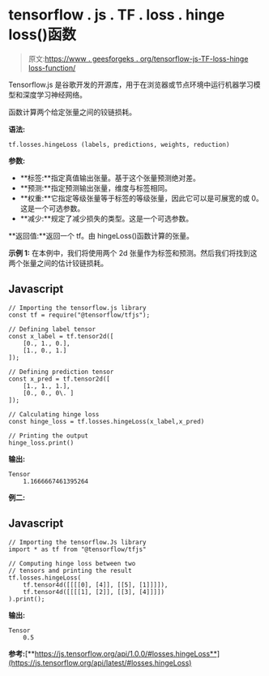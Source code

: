 # tensorflow . js . TF . loss . hinge loss()函数

> 原文:[https://www . geesforgeks . org/tensorflow-js-TF-loss-hinge loss-function/](https://www.geeksforgeeks.org/tensorflow-js-tf-losses-hingeloss-function/)

Tensorflow.js 是谷歌开发的开源库，用于在浏览器或节点环境中运行机器学习模型和深度学习神经网络。

函数计算两个给定张量之间的铰链损耗。

**语法:**

```
tf.losses.hingeLoss (labels, predictions, weights, reduction)
```

**参数:**

*   **标签:**指定真值输出张量。基于这个张量预测绝对差。
*   **预测:**指定预测输出张量，维度与标签相同。
*   **权重:**它指定等级张量等于标签的等级张量，因此它可以是可展宽的或 0。这是一个可选参数。
*   **减少:**规定了减少损失的类型。这是一个可选参数。

**返回值:**返回一个 tf。由 hingeLoss()函数计算的张量。

**示例 1:** 在本例中，我们将使用两个 2d 张量作为标签和预测。然后我们将找到这两个张量之间的估计铰链损耗。

## Javascript

```
// Importing the tensorflow.js library
const tf = require("@tensorflow/tfjs");

// Defining label tensor
const x_label = tf.tensor2d([
    [0., 1., 0.], 
    [1., 0., 1.]
]);

// Defining prediction tensor
const x_pred = tf.tensor2d([
    [1., 1., 1.], 
    [0., 0., 0\. ]
]);

// Calculating hinge loss
const hinge_loss = tf.losses.hingeLoss(x_label,x_pred)

// Printing the output
hinge_loss.print()
```

**输出:**

```
Tensor
    1.1666667461395264
```

**例二:**

## Javascript

```
// Importing the tensorflow.Js library
import * as tf from "@tensorflow/tfjs"

// Computing hinge loss between two
// tensors and printing the result
tf.losses.hingeLoss(
    tf.tensor4d([[[[0], [4]], [[5], [1]]]]),
    tf.tensor4d([[[[1], [2]], [[3], [4]]]])
).print();
```

**输出:**

```
Tensor
    0.5
```

**参考:**[**https://js.tensorflow.org/api/1.0.0/#losses.hingeLoss**](https://js.tensorflow.org/api/latest/#losses.hingeLoss)